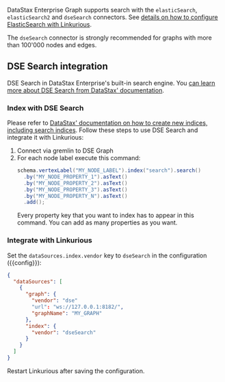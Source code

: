 DataStax Enterprise Graph supports search with the `elasticSearch`, `elasticSearch2` and `dseSearch` connectors.
See [details on how to configure ElasticSearch with Linkurious](/es-config).

The `dseSearch` connector is strongly recommended for graphs with more than 100'000 nodes and edges.

## DSE Search integration

DSE Search in DataStax Enterprise's built-in search engine.
You [can learn more about DSE Search from DataStax' documentation](http://docs.datastax.com/en/latest-dse-search/).

### Index with DSE Search

Please refer to [DataStax' documentation on how to create new indices, including search indices](https://docs.datastax.com/en/latest-dse/datastax_enterprise/graph/using/createIndexes.html).
Follow these steps to use DSE Search and integrate it with Linkurious:

1. Connect via gremlin to DSE Graph
2. For each node label execute this command:
   ```java
   schema.vertexLabel("MY_NODE_LABEL").index("search").search()
     .by("MY_NODE_PROPERTY_1").asText()
     .by("MY_NODE_PROPERTY_2").asText()
     .by("MY_NODE_PROPERTY_3").asText()
     .by("MY_NODE_PROPERTY_N").asText()
     .add();
   ```
   Every property key that you want to index has to appear in this command.
   You can add as many properties as you want.

### Integrate with Linkurious

Set the `dataSources.index.vendor` key to `dseSearch` in the configuration ({{config}}):
```json
{
  "dataSources": [
    {
      "graph": {
        "vendor": "dse"
        "url": "ws://127.0.0.1:8182/",
        "graphName": "MY_GRAPH"
      },
      "index": {
        "vendor": "dseSearch"
      }
    }
  ]
}
```

Restart Linkurious after saving the configuration.
